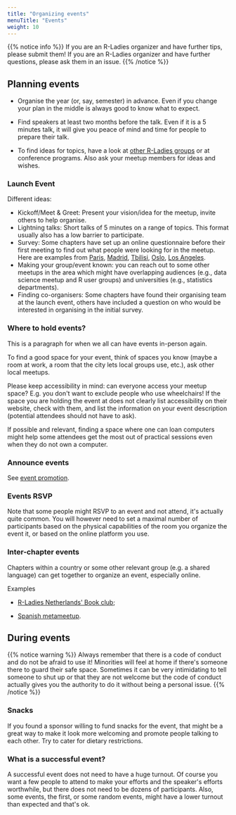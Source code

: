 ```yaml
---
title: "Organizing events"
menuTitle: "Events"
weight: 10
---
```


{{% notice info %}}
If you are an R-Ladies organizer and have further tips, please submit them!
If you are an R-Ladies organizer and have further questions, please ask them in an issue.
{{% /notice %}}

## Planning events

*  Organise the year (or, say, semester) in advance. Even if you change your plan in the middle is always good to know what to expect.

* Find speakers at least two months before the talk. Even if it is a 5 minutes talk, it will give you peace of mind and time for people to prepare their talk.

* To find ideas for topics, have a look at [other R-Ladies groups](https://www.meetup.com/pro/rladies/) or at conference programs. Also ask your meetup members for ideas and wishes.

### Launch Event

Different ideas:

* Kickoff/Meet & Greet: Present your vision/idea for the meetup, invite others to help
  organise.
* Lightning talks: Short talks of 5 minutes on a range of topics. This format usually
  also has a low barrier to participate.
* Survey: Some chapters have set up an online questionnaire before their first meeting to
  find out what people were looking for in the meetup. Here are examples from
  [Paris](https://docs.google.com/forms/d/e/1FAIpQLSfPHTc1CuMHFmisaR53kM0G5iReXZfZH6CcKV6wsX0Gww5m3Q/viewform?c=0&w=1), [Madrid](https://chucheria.typeform.com/to/dGf4OR), [Tbilisi](https://docs.google.com/forms/d/e/1FAIpQLSedln6IeqdQXFRAm7PI0CxvRZXmFY74iG_wyLc-cuBy8pxnPw/viewform), [Oslo](https://docs.google.com/forms/d/e/1FAIpQLSePbvOiSGDPK8z7Eo0beK7P1BCrip7xUZzo_mcUidoi4lFMgQ/viewform), [Los Angeles](https://docs.google.com/forms/d/e/1FAIpQLSfEePUCFgkiRWa2nL1ECBntndw4Z2U7hvIVb3ao2IsriWFkag/viewform).
* Making your group/event known: you can reach out to some other meetups in the area which
  might have overlapping audiences (e.g., data science meetup and R user groups) and
  universities (e.g., statistics departments).
* Finding co-organisers: Some chapters have found their organising team at the launch
  event, others have included a question on who would be interested in organising in the
  initial survey.
  
### Where to hold events?

This is a paragraph for when we all can have events in-person again.

To find a good space for your event, think of spaces you know (maybe a room at work, a room that the city lets local groups use, etc.), ask other local meetups.

Please keep accessibility in mind: can everyone access your meetup space? E.g. you don't want to exclude people who use wheelchairs! If the space you are holding the event at does not clearly list accessibility on their website, check with them, and list the information on your event description (potential attendees should not have to ask).

If possible and relevant, finding a space where one can loan computers might help some attendees get the most out of practical sessions even when they do not own a computer.

### Announce events

See [event promotion](/organization/events/promotion/).
  
### Events RSVP

Note that some people might RSVP to an event and not attend, it's actually quite common.
You will however need to set a maximal number of participants based on the physical capabilities of the room you organize the event it, or based on the online platform you use.

### Inter-chapter events

Chapters within a country or some other relevant group (e.g. a shared language) can get together to organize an event, especially online.

Examples

* [R-Ladies Netherlands' Book club](https://github.com/rladiesnl/book_club);

* [Spanish metameetup](https://blog.rladies.org/post/spanishmetameetup/).

## During events

{{% notice warning %}}
Always remember that there is a code of conduct and do not be afraid to use it! Minorities will feel at home if there's someone there to guard their safe space. Sometimes it can be very intimidating to tell someone to shut up or that they are not welcome but the code of conduct actually gives you the authority to do it without being a personal issue.
{{% /notice %}}

### Snacks

If you found a sponsor willing to fund snacks for the event, that might be a great way to make it look more welcoming and promote people talking to each other.
Try to cater for dietary restrictions.

### What is a successful event?

A successful event does not need to have a huge turnout. 
Of course you want a few people to attend to make your efforts and the speaker's efforts worthwhile, but there does not need to be dozens of participants.
Also, some events, the first, or some random events, might have a lower turnout than expected and that's ok.